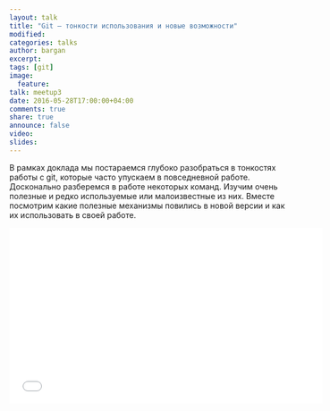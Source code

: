 ```yaml
---
layout: talk
title: "Git — тонкости использования и новые возможности"
modified:
categories: talks
author: bargan
excerpt:
tags: [git]
image:
  feature:
talk: meetup3
date: 2016-05-28T17:00:00+04:00
comments: true
share: true
announce: false
video:
slides: 
---
```


В рамках доклада мы постараемся глубоко разобраться в тонкостях работы с git, которые часто упускаем
в повседневной работе. Досконально разберемся в работе некоторых команд.
Изучим очень полезные и редко используемые или малоизвестные из них.
Вместе посмотрим какие полезные механизмы повились в новой версии и как их использовать в своей работе.

<iframe width="560" height="315" src="//www.youtube.com/embed/GznTIzoPQfM" frameborder="0" allowfullscreen></iframe>